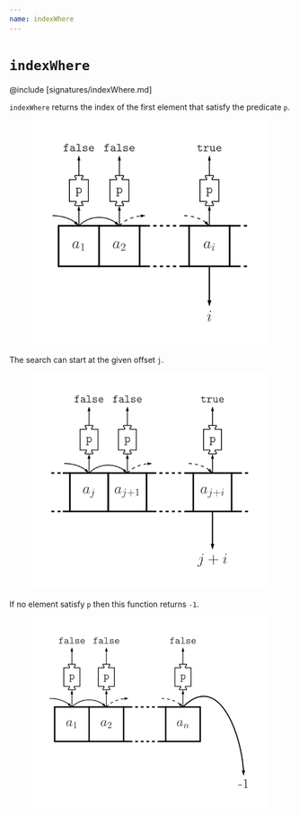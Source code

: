 ```yaml
---
name: indexWhere
---
```


# `indexWhere`

@include [signatures/indexWhere.md]

`indexWhere` returns the index of the first element that satisfy the predicate `p`.

<figure class="diagram">
  <img src="images/indexWhere.svg" alt="indexWhere function">
  <!-- <figcaption class="diagram-desc"></figcaption> -->
</figure>

The search can start at the given offset `j`.

<figure class="diagram">
  <img src="images/indexWhere.2.svg" alt="indexWhere function">
  <!-- <figcaption class="diagram-desc"></figcaption> -->
</figure>

If no element satisfy `p` then this function returns `-1`.

<figure class="diagram">
  <img src="images/indexWhere.3.svg" alt="indexWhere function">
  <!-- <figcaption class="diagram-desc"></figcaption> -->
</figure>
